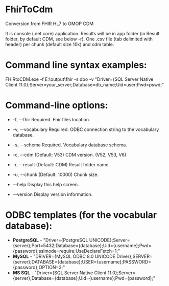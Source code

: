 # FhirToCdm
Conversion from FHIR HL7 to OMOP CDM

It is console (.net core) application. Results will be in app folder (in Result folder, by default CDM, see below -r). One .csv file (tab delimited with header) per chunk (default size 10k) and cdm table.

Command line syntax examples:
============

FHIRtoCDM.exe -f E:\output\fhir -s dbo -v "Driver={SQL Server Native Client 11.0};Server=your_server;Database=db_name;Uid=user;Pwd=pswd;"

Command-line options:
============

  * -f, --fhir          Required. Fhir files location.

  * -v, --vocabulary    Required. ODBC connection string to the vocabulary
                      database.

  * -s, --schema        Required. Vocabulary database schema.

  * -c, --cdm           (Default: V53) CDM version. (V52, V53, V6)

  * -r, --result        (Default: CDM) Result folder name.

  * -u, --chunk         (Default: 10000) Chunk size.

  * --help              Display this help screen.

  * --version           Display version information.

ODBC templates (for the vocabular database):
============

* __PostgreSQL__ -  "Driver={PostgreSQL UNICODE};Server={server};Port=5432;Database={database};Uid={username};Pwd={password};sslmode=require;UseDeclareFetch=1;"
* __MySQL__ - "DRIVER={MySQL ODBC 8.0 UNICODE Driver};SERVER={server};DATABASE={database};USER={username};PASSWORD={password};OPTION=3;"
* __MS SQL__  - "Driver={SQL Server Native Client 11.0};Server={server};Database={database};Uid={username};Pwd={password};"

